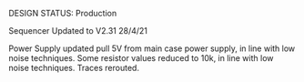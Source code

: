 DESIGN STATUS: Production

Sequencer Updated to V2.31 28/4/21

Power Supply updated pull 5V from main case power supply, in line with low noise techniques.
Some resistor values reduced to 10k, in line with low noise techniques.
Traces rerouted.